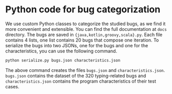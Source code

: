 Python code for bug categorization
==================================

We use custom Python classes to categorize the studied bugs,
as we find it more convenient and extensible.
You can find the full documentation at `docs` directory.
The bugs are saved in `{java,kotlin,groovy,scala}.py`.
Each file contains 4 lists, one list contains 20 bugs that compose one
iteration.
To serialize the bugs into two JSONs, one for the bugs and one for the
characteristics, you can use the following command.

```bash
python serialize.py bugs.json characteristics.json
```

The above command creates the files `bugs.json` and `characteristics.json`.
`bugs.json` contains the dataset of the 320 typing-related bugs and
`characteristics.json` contains the program characteristics of their test
cases.
